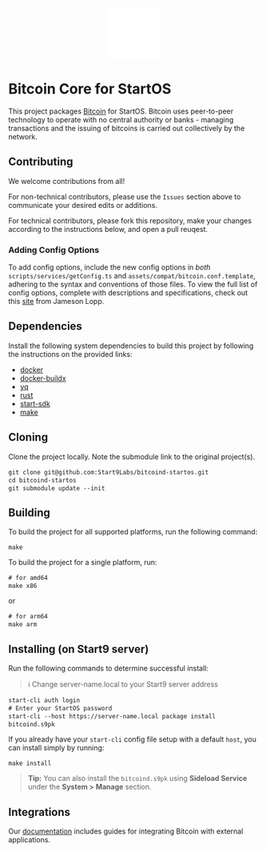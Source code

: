 <p align="center">
  <img src="icon.svg" alt="Project Logo" width="21%">
</p>

# Bitcoin Core for StartOS

This project packages [Bitcoin](https://bitcoin.org) for StartOS. Bitcoin uses peer-to-peer technology to operate with no central authority or banks - managing transactions and the issuing of bitcoins is carried out collectively by the network. 

## Contributing

We welcome contributions from all!

For non-technical contributors, please use the `Issues` section above to communicate your desired edits or additions.

For technical contributors, please fork this repository, make your changes according to the instructions below, and open a pull reuqest.

### Adding Config Options

To add config options, include the new config options in *both* `scripts/services/getConfig.ts` and `assets/compat/bitcoin.conf.template`, adhering to the syntax and conventions of those files. To view the full list of config options, complete with descriptions and specifications, check out this [site](https://jlopp.github.io/bitcoin-core-config-generator) from Jameson Lopp.

## Dependencies

Install the following system dependencies to build this project by following the instructions on the provided links:

- [docker](https://docs.docker.com/get-docker)
- [docker-buildx](https://docs.docker.com/buildx/working-with-buildx/)
- [yq](https://mikefarah.gitbook.io/yq)
- [rust](https://rustup.rs)
- [start-sdk](https://github.com/Start9Labs/start-os/tree/sdk)
- [make](https://www.gnu.org/software/make/)

## Cloning

Clone the project locally. Note the submodule link to the original project(s). 

```
git clone git@github.com:Start9Labs/bitcoind-startos.git
cd bitcoind-startos
git submodule update --init
```

## Building

To build the project for all supported platforms, run the following command:

```
make
```

To build the project for a single platform, run:

```
# for amd64
make x86
```
or
```
# for arm64
make arm
```

## Installing (on Start9 server)

Run the following commands to determine successful install:
> :information_source: Change server-name.local to your Start9 server address

```
start-cli auth login
# Enter your StartOS password
start-cli --host https://server-name.local package install bitcoind.s9pk
```

If you already have your `start-cli` config file setup with a default `host`, you can install simply by running:

```
make install
```

> **Tip:** You can also install the `bitcoind.s9pk` using **Sideload Service** under the **System > Manage** section.

## Integrations

Our [documentation](https://docs.start9.com/latest/service-guides/bitcoin/bitcoin-integrations) includes guides for integrating Bitcoin with external applications.
